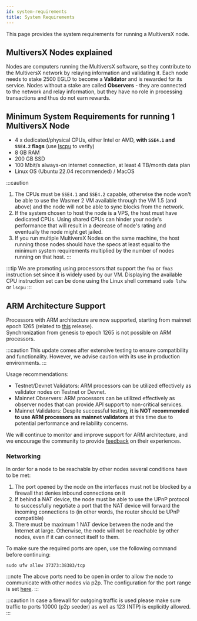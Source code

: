 ```yaml
---
id: system-requirements
title: System Requirements
---
```


[comment]: # (mx-abstract)

This page provides the system requirements for running a MultiversX node.

[comment]: # (mx-context-auto)

## **MultiversX Nodes explained**

Nodes are computers running the MultiversX software, so they contribute to the MultiversX network by relaying information and validating it. Each node needs to stake 2500 EGLD to become a **Validator** and is rewarded for its service. Nodes without a stake are called **Observers** - they are connected to the network and relay information, but they have no role in processing transactions and thus do not earn rewards.

[comment]: # (mx-context-auto)

## **Minimum System Requirements for running 1 MultiversX Node**

- 4 x dedicated/physical CPUs, either Intel or AMD, **with `SSE4.1` and `SSE4.2` flags** (use [lscpu](https://manpages.ubuntu.com/manpages/trusty/man1/lscpu.1.html) to verify)
- 8 GB RAM
- 200 GB SSD
- 100 Mbit/s always-on internet connection, at least 4 TB/month data plan
- Linux OS (Ubuntu 22.04 recommended) / MacOS

:::caution
1. The CPUs must be `SSE4.1` and `SSE4.2` capable, otherwise the node won't be able to use the Wasmer 2 VM available through the VM 1.5 (and above) and the node will not be able to sync blocks from the network.
2. If the system chosen to host the node is a VPS, the host must have dedicated CPUs. Using shared CPUs can hinder your node's performance that will result in a decrease of node's rating and eventually the node might get jailed.
3. If you run multiple MultiversX Nodes on the same machine, the host running those nodes should have the specs at least equal to the minimum system requirements multiplied by the number of nodes running on that host.
:::

:::tip
We are promoting using processors that support the `fma` or `fma3` instruction set since it is widely used by our VM. Displaying the available CPU instruction set can be done using the Linux shell command `sudo lshw` or `lscpu`
:::

[comment]: # (mx-context-auto)

## **ARM Architecture Support**

Processors with ARM architecture are now supported, starting from mainnet epoch 1265 (related to [this](https://github.com/multiversx/mx-chain-mainnet-config/releases/tag/v1.6.7.0) release).  
Synchronization from genesis to epoch 1265 is not possible on ARM processors.

:::caution
This update comes after extensive testing to ensure compatibility and functionality. However, we advise caution with its use in production environments.
:::

Usage recommendations:  
- Testnet/Devnet Validators: ARM processors can be utilized effectively as validator nodes on Testnet or Devnet.  
- Mainnet Observers: ARM processors can be utilized effectively as observer nodes that can provide API support to non-critical services.  
- Mainnet Validators: Despite successful testing, **it is NOT recommended to use ARM processors as mainnet validators** at this time due to potential performance and reliability concerns.

We will continue to monitor and improve support for ARM architecture, and we encourage the community to provide [feedback](https://t.me/MultiversXValidators) on their experiences.

[comment]: # (mx-context-auto)

### **Networking**

In order for a node to be reachable by other nodes several conditions have to be met:

1. The port opened by the node on the interfaces must not be blocked by a firewall that denies inbound connections on it
2. If behind a NAT device, the node must be able to use the UPnP protocol to successfully negotiate a port that the NAT device will forward the incoming connections to (in other words, the router should be UPnP compatible)
3. There must be maximum 1 NAT device between the node and the Internet at large. Otherwise, the node will not be reachable by other nodes, even if it can connect itself to them.

To make sure the required ports are open, use the following command before continuing:

```
sudo ufw allow 37373:38383/tcp
```

:::note
The above ports need to be open in order to allow the node to communicate with other nodes via p2p. The configuration for the port range is set [here](https://github.com/multiversx/mx-chain-go/blob/master/cmd/node/config/p2p.toml#L7).
:::

:::caution
In case a firewall for outgoing traffic is used please make sure traffic to ports 10000 (p2p seeder) as well as 123 (NTP) is explicitly allowed.
:::
